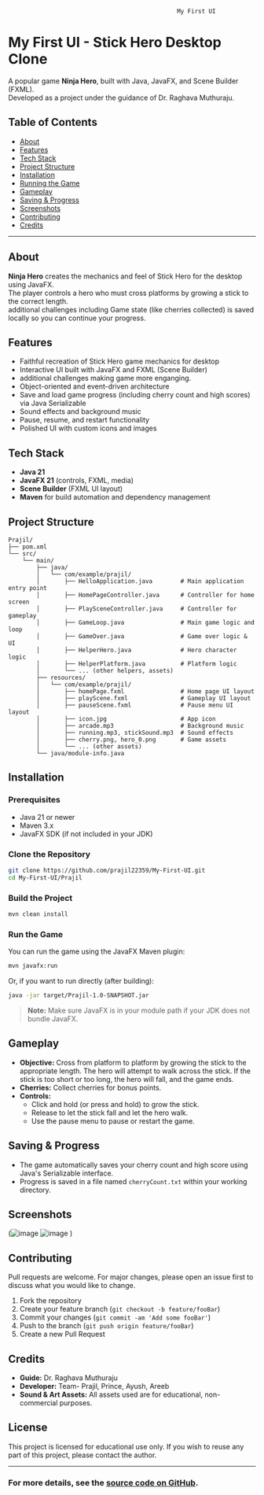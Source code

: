                                                     My First UI
# My First UI - Stick Hero Desktop Clone

A popular game **Ninja Hero**, built with Java, JavaFX, and Scene Builder (FXML).  
Developed as a project under the guidance of Dr. Raghava Muthuraju.

## Table of Contents

- [About](#about)
- [Features](#features)
- [Tech Stack](#tech-stack)
- [Project Structure](#project-structure)
- [Installation](#installation)
- [Running the Game](#running-the-game)
- [Gameplay](#gameplay)
- [Saving & Progress](#saving--progress)
- [Screenshots](#screenshots)
- [Contributing](#contributing)
- [Credits](#credits)
---

## About

**Ninja Hero** creates the mechanics and feel of Stick Hero for the desktop using JavaFX.  
The player controls a hero who must cross platforms by growing a stick to the correct length.  
additional challenges including Game state (like cherries collected) is saved locally so you can continue your progress.

## Features

- Faithful recreation of Stick Hero game mechanics for desktop
- Interactive UI built with JavaFX and FXML (Scene Builder)
- additional challenges making game more enganging.
- Object-oriented and event-driven architecture
- Save and load game progress (including cherry count and high scores) via Java Serializable
- Sound effects and background music
- Pause, resume, and restart functionality
- Polished UI with custom icons and images

## Tech Stack

- **Java 21**
- **JavaFX 21** (controls, FXML, media)
- **Scene Builder** (FXML UI layout)
- **Maven** for build automation and dependency management

## Project Structure

```
Prajil/
├── pom.xml
└── src/
    └── main/
        ├── java/
        │   └── com/example/prajil/
        │       ├── HelloApplication.java        # Main application entry point
        │       ├── HomePageController.java      # Controller for home screen
        │       ├── PlaySceneController.java     # Controller for gameplay
        │       ├── GameLoop.java                # Main game logic and loop
        │       ├── GameOver.java                # Game over logic & UI
        │       ├── HelperHero.java              # Hero character logic
        │       ├── HelperPlatform.java          # Platform logic
        │       └── ... (other helpers, assets)
        ├── resources/
        │   └── com/example/prajil/
        │       ├── homePage.fxml                # Home page UI layout
        │       ├── playScene.fxml               # Gameplay UI layout
        │       ├── pauseScene.fxml              # Pause menu UI layout
        │       ├── icon.jpg                     # App icon
        │       ├── arcade.mp3                   # Background music
        │       ├── running.mp3, stickSound.mp3  # Sound effects
        │       ├── cherry.png, hero_0.png       # Game assets
        │       └── ... (other assets)
        └── java/module-info.java
```

## Installation

### Prerequisites

- Java 21 or newer
- Maven 3.x
- JavaFX SDK (if not included in your JDK)

### Clone the Repository

```bash
git clone https://github.com/prajil22359/My-First-UI.git
cd My-First-UI/Prajil
```

### Build the Project

```bash
mvn clean install
```

### Run the Game

You can run the game using the JavaFX Maven plugin:

```bash
mvn javafx:run
```

Or, if you want to run directly (after building):

```bash
java -jar target/Prajil-1.0-SNAPSHOT.jar
```
> **Note:** Make sure JavaFX is in your module path if your JDK does not bundle JavaFX.

## Gameplay

- **Objective:** Cross from platform to platform by growing the stick to the appropriate length. The hero will attempt to walk across the stick. If the stick is too short or too long, the hero will fall, and the game ends.
- **Cherries:** Collect cherries for bonus points.
- **Controls:**
  - Click and hold (or press and hold) to grow the stick.
  - Release to let the stick fall and let the hero walk.
  - Use the pause menu to pause or restart the game.

## Saving & Progress

- The game automatically saves your cherry count and high score using Java's Serializable interface.
- Progress is saved in a file named `cherryCount.txt` within your working directory.

## Screenshots
(![image](https://github.com/user-attachments/assets/edcee204-52bc-482c-bf23-fc6567da8c25)
![image](https://github.com/user-attachments/assets/91031fbd-840e-4226-927e-b369d9153556)
)



## Contributing

Pull requests are welcome. For major changes, please open an issue first to discuss what you would like to change.

1. Fork the repository
2. Create your feature branch (`git checkout -b feature/fooBar`)
3. Commit your changes (`git commit -am 'Add some fooBar'`)
4. Push to the branch (`git push origin feature/fooBar`)
5. Create a new Pull Request

## Credits

- **Guide:** Dr. Raghava Muthuraju
- **Developer:** Team- Prajil, Prince, Ayush, Areeb
- **Sound & Art Assets:** All assets used are for educational, non-commercial purposes.

## License

This project is licensed for educational use only. If you wish to reuse any part of this project, please contact the author.

---

### For more details, see the [source code on GitHub](https://github.com/prajil22359/My-First-UI).

